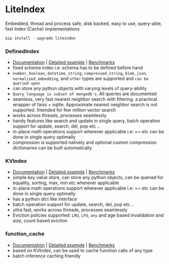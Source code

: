 # LiteIndex
Embedded, thread and process safe, disk backed, easy to use, query-able, fast Index (Cache) implementations

```python
pip install --upgrade liteindex
```

### DefinedIndex
- [Documentation](https://github.com/notAI-tech/LiteIndex/blob/main/DefinedIndex.md) | [Detailed example](https://github.com/notAI-tech/LiteIndex/blob/main/examples/defined_index_example.py) | [Benchmarks](https://github.com/notAI-tech/LiteIndex/tree/main/benchmarks/DefinedIndex)
- fixed schema index i.e: schema has to be defined before hand
- `number`, `boolean`, `datetime`, `string`, `compressed_string`, `blob`, `json`, `normalized_embedding`, and `other` types are supported and `can be queried upon`
- can store any python objects with varying levels of query-ability
- `Query language is subset of mongodb's`. All queries are documented
- seamless, very fast nearest neighbor search with filtering. a practical wrapper of faiss + sqlite. Approximate nearest neighbor search is not supported. Intended for few million vector search
- works across threads, processes seamlessly
- handy features like search and update in single query, batch operation support for update, search, del, pop etc ..
- in-place math operations support wherever applicable i.e: += etc can be done in single query optimally
- compression is supported natively and optional custom compression dictionaries can be built automatically

### KVIndex
- [Documentation](https://github.com/notAI-tech/LiteIndex/blob/main/KVIndex.md) | [Detailed example](https://github.com/notAI-tech/LiteIndex/blob/main/examples/defined_index_example.py) | [Benchmarks](https://github.com/notAI-tech/LiteIndex/tree/main/benchmarks/DefinedIndex)
- simple key value store, can store any python objects, can be queried for equality, sorting, max, min etc wherever applicable
- in-place math operations support wherever applicable i.e: += etc can be done in single query optimally
- has a python dict like interface
- batch operation support for update, search, del, pop etc ..
- ultra fast, works across threads, processes seamlessly
- Eviction policies supported: `LRU`, `LFU`, `any` and age based invalidation and size, count based eviction

### function_cache
- [Documentation](https://github.com/notAI-tech/LiteIndex/blob/main/function_cache.md) | [Detailed example](https://github.com/notAI-tech/LiteIndex/blob/main/examples/function_cache_example.py) | [Benchmarks](https://github.com/notAI-tech/LiteIndex/tree/main/benchmarks/function_cache)
- based on KVIndex, can be used to cache function calls of any type
- batch inference caching friendly
